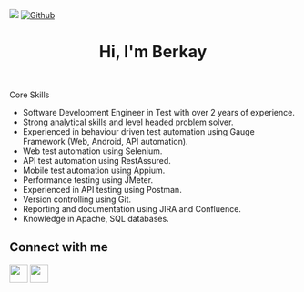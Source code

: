 ![](https://visitor-badge.laobi.icu/badge?page_id=berkaypab.berkaypab)  [![Github](https://img.shields.io/github/followers/berkaypab?label=Follow&style=social)](https://github.com/berkaypab)

<h1 align="center">Hi, I'm Berkay</h1>

<br/>



Core Skills
* Software Development Engineer in Test with over 2 years of experience.<br/>
* Strong analytical skills and level headed problem solver.
* Experienced in behaviour driven test automation using Gauge Framework (Web, Android, API automation).
* Web test automation using Selenium.
* API test automation using RestAssured.
* Mobile test automation using Appium.
* Performance testing using JMeter.
* Experienced in API testing using Postman.
* Version controlling using Git.
* Reporting and documentation using JIRA and Confluence.
* Knowledge in Apache, SQL databases.

<h2> Connect with me </h2>
<a href = 'https://www.linkedin.com/in/berkaypb/'> <img width = '32px' align= 'center' src="https://raw.githubusercontent.com/rahulbanerjee26/githubAboutMeGenerator/main/icons/linked-in-alt.svg"/></a>   
<a href = 'https://www.github.com/berkaypab'> <img width = '32px' align= 'center' src="https://raw.githubusercontent.com/rahulbanerjee26/githubAboutMeGenerator/main/icons/github.svg"/></a>
  
<br>


